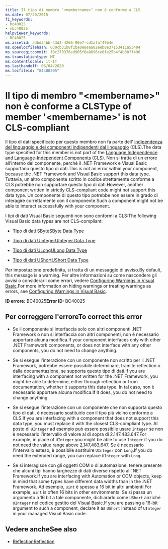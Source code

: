 ```yaml
---
title: Il tipo di membro "<membername>" non è conforme a CLS
ms.date: 07/20/2015
f1_keywords:
- bc40025
- vbc40025
helpviewer_keywords:
- BC40025
ms.assetid: adbd34bb-43d2-4266-90e7-cd1afaf49b4e
ms.openlocfilehash: 030cb31b8f1ba0e8eaa82eeb8e37153411a53404
ms.sourcegitcommit: f8c270376ed905f6a8896ce0fe25b4f4b38ff498
ms.translationtype: MT
ms.contentlocale: it-IT
ms.lasthandoff: 06/04/2020
ms.locfileid: "84400305"
---
```

# <a name="type-of-member-membername-is-not-cls-compliant"></a><span data-ttu-id="a2d69-102">Il tipo di membro "\<membername>" non è conforme a CLS</span><span class="sxs-lookup"><span data-stu-id="a2d69-102">Type of member '\<membername>' is not CLS-compliant</span></span>
<span data-ttu-id="a2d69-103">Il tipo di dati specificato per questo membro non fa parte dell' [indipendenza del linguaggio e dei componenti indipendenti dal linguaggio](../../../standard/language-independence-and-language-independent-components.md) (CLS).</span><span class="sxs-lookup"><span data-stu-id="a2d69-103">The data type specified for this member is not part of the [Language Independence and Language-Independent Components](../../../standard/language-independence-and-language-independent-components.md) (CLS).</span></span> <span data-ttu-id="a2d69-104">Non si tratta di un errore all'interno del componente, perché il .NET Framework e Visual Basic supportano questo tipo di dati.</span><span class="sxs-lookup"><span data-stu-id="a2d69-104">This is not an error within your component, because the .NET Framework and Visual Basic support this data type.</span></span> <span data-ttu-id="a2d69-105">Tuttavia, un altro componente scritto in codice strettamente conforme a CLS potrebbe non supportare questo tipo di dati.</span><span class="sxs-lookup"><span data-stu-id="a2d69-105">However, another component written in strictly CLS-compliant code might not support this data type.</span></span> <span data-ttu-id="a2d69-106">Un componente di questo tipo potrebbe non essere in grado di interagire correttamente con il componente.</span><span class="sxs-lookup"><span data-stu-id="a2d69-106">Such a component might not be able to interact successfully with your component.</span></span>  
  
 <span data-ttu-id="a2d69-107">I tipi di dati Visual Basic seguenti non sono conformi a CLS:</span><span class="sxs-lookup"><span data-stu-id="a2d69-107">The following Visual Basic data types are not CLS-compliant:</span></span>  
  
- [<span data-ttu-id="a2d69-108">Tipo di dati SByte</span><span class="sxs-lookup"><span data-stu-id="a2d69-108">SByte Data Type</span></span>](../data-types/sbyte-data-type.md)  
  
- [<span data-ttu-id="a2d69-109">Tipo di dati UInteger</span><span class="sxs-lookup"><span data-stu-id="a2d69-109">UInteger Data Type</span></span>](../data-types/uinteger-data-type.md)  
  
- [<span data-ttu-id="a2d69-110">Tipo di dati ULong</span><span class="sxs-lookup"><span data-stu-id="a2d69-110">ULong Data Type</span></span>](../data-types/ulong-data-type.md)  
  
- [<span data-ttu-id="a2d69-111">Tipo di dati UShort</span><span class="sxs-lookup"><span data-stu-id="a2d69-111">UShort Data Type</span></span>](../data-types/ushort-data-type.md)  
  
 <span data-ttu-id="a2d69-112">Per impostazione predefinita, si tratta di un messaggio di avviso.</span><span class="sxs-lookup"><span data-stu-id="a2d69-112">By default, this message is a warning.</span></span> <span data-ttu-id="a2d69-113">Per altre informazioni su come nascondere gli avvisi o considerarli come errori, vedere [Configuring Warnings in Visual Basic](/visualstudio/ide/configuring-warnings-in-visual-basic).</span><span class="sxs-lookup"><span data-stu-id="a2d69-113">For more information on hiding warnings or treating warnings as errors, see [Configuring Warnings in Visual Basic](/visualstudio/ide/configuring-warnings-in-visual-basic).</span></span>  
  
 <span data-ttu-id="a2d69-114">**ID errore:** BC40025</span><span class="sxs-lookup"><span data-stu-id="a2d69-114">**Error ID:** BC40025</span></span>  
  
## <a name="to-correct-this-error"></a><span data-ttu-id="a2d69-115">Per correggere l'errore</span><span class="sxs-lookup"><span data-stu-id="a2d69-115">To correct this error</span></span>  
  
- <span data-ttu-id="a2d69-116">Se il componente si interfaccia solo con altri componenti .NET Framework o non si interfaccia con altri componenti, non è necessario apportare alcuna modifica.</span><span class="sxs-lookup"><span data-stu-id="a2d69-116">If your component interfaces only with other .NET Framework components, or does not interface with any other components, you do not need to change anything.</span></span>  
  
- <span data-ttu-id="a2d69-117">Se si esegue l'interazione con un componente non scritto per il .NET Framework, potrebbe essere possibile determinare, tramite reflection o dalla documentazione, se supporta questo tipo di dati.</span><span class="sxs-lookup"><span data-stu-id="a2d69-117">If you are interfacing with a component not written for the .NET Framework, you might be able to determine, either through reflection or from documentation, whether it supports this data type.</span></span> <span data-ttu-id="a2d69-118">In tal caso, non è necessario apportare alcuna modifica.</span><span class="sxs-lookup"><span data-stu-id="a2d69-118">If it does, you do not need to change anything.</span></span>  
  
- <span data-ttu-id="a2d69-119">Se si esegue l'interazione con un componente che non supporta questo tipo di dati, è necessario sostituirlo con il tipo più vicino conforme a CLS.</span><span class="sxs-lookup"><span data-stu-id="a2d69-119">If you are interfacing with a component that does not support this data type, you must replace it with the closest CLS-compliant type.</span></span> <span data-ttu-id="a2d69-120">Al posto di `UInteger` ad esempio può essere possibile usare `Integer` se non è necessario l'intervallo di valore al di sopra di 2.147.483.647.</span><span class="sxs-lookup"><span data-stu-id="a2d69-120">For example, in place of `UInteger` you might be able to use `Integer` if you do not need the value range above 2,147,483,647.</span></span> <span data-ttu-id="a2d69-121">Se è necessario l'intervallo esteso, è possibile sostituire `UInteger` con `Long`.</span><span class="sxs-lookup"><span data-stu-id="a2d69-121">If you do need the extended range, you can replace `UInteger` with `Long`.</span></span>  
  
- <span data-ttu-id="a2d69-122">Se si interagisce con gli oggetti COM o di automazione, tenere presente che alcuni tipi hanno larghezze di dati diverse rispetto all'.NET Framework.</span><span class="sxs-lookup"><span data-stu-id="a2d69-122">If you are interfacing with Automation or COM objects, keep in mind that some types have different data widths than in the .NET Framework.</span></span> <span data-ttu-id="a2d69-123">Ad esempio, `uint` è spesso a 16 bit in altri ambienti.</span><span class="sxs-lookup"><span data-stu-id="a2d69-123">For example, `uint` is often 16 bits in other environments.</span></span> <span data-ttu-id="a2d69-124">Se si passa un argomento a 16 bit a tale componente, dichiararlo come `UShort` anziché `UInteger` nel codice gestito del Visual Basic.</span><span class="sxs-lookup"><span data-stu-id="a2d69-124">If you are passing a 16-bit argument to such a component, declare it as `UShort` instead of `UInteger` in your managed Visual Basic code.</span></span>  
  
## <a name="see-also"></a><span data-ttu-id="a2d69-125">Vedere anche</span><span class="sxs-lookup"><span data-stu-id="a2d69-125">See also</span></span>

- [<span data-ttu-id="a2d69-126">Reflection</span><span class="sxs-lookup"><span data-stu-id="a2d69-126">Reflection</span></span>](../../../framework/reflection-and-codedom/reflection.md)
